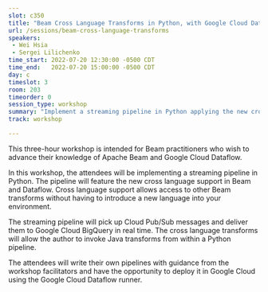 ```yaml
---
slot: c350
title: "Beam Cross Language Transforms in Python, with Google Cloud Dataflow"
url: /sessions/beam-cross-language-transforms
speakers:
 - Wei Hsia
 - Sergei Lilichenko
time_start: 2022-07-20 12:30:00 -0500 CDT
time_end:   2022-07-20 15:00:00 -0500 CDT
day: c
timeslot: 3
room: 203
timeorder: 0
session_type: workshop
summary: "Implement a streaming pipeline in Python applying the new cross language support in Beam and Dataflow. Cross language support allows access to other Beam transforms without having to introduce a new language into your environment."
track: workshop

---
```


This three-hour workshop is intended for Beam practitioners who wish to advance their knowledge of Apache Beam and Google Cloud Dataflow. 
 
In this workshop, the attendees will be implementing a streaming pipeline in Python. The pipeline will feature the new cross language support in Beam and Dataflow. Cross language support allows access to other Beam transforms without having to introduce a new language into your environment. 
 
The streaming pipeline will pick up Cloud Pub/Sub messages and deliver them to Google Cloud BigQuery in real time. The cross language transforms will allow the author to invoke Java transforms from within a Python pipeline.  
 
The attendees will write their own pipelines with guidance from the workshop facilitators and have the opportunity to deploy it in Google Cloud using the Google Cloud Dataflow runner.